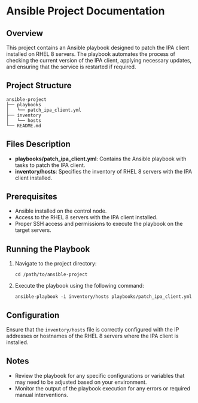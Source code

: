 # Ansible Project Documentation

## Overview
This project contains an Ansible playbook designed to patch the IPA client installed on RHEL 8 servers. The playbook automates the process of checking the current version of the IPA client, applying necessary updates, and ensuring that the service is restarted if required.

## Project Structure
```
ansible-project
├── playbooks
│   └── patch_ipa_client.yml
├── inventory
│   └── hosts
└── README.md
```

## Files Description
- **playbooks/patch_ipa_client.yml**: Contains the Ansible playbook with tasks to patch the IPA client.
- **inventory/hosts**: Specifies the inventory of RHEL 8 servers with the IPA client installed.

## Prerequisites
- Ansible installed on the control node.
- Access to the RHEL 8 servers with the IPA client installed.
- Proper SSH access and permissions to execute the playbook on the target servers.

## Running the Playbook
1. Navigate to the project directory:
   ```
   cd /path/to/ansible-project
   ```

2. Execute the playbook using the following command:
   ```
   ansible-playbook -i inventory/hosts playbooks/patch_ipa_client.yml
   ```

## Configuration
Ensure that the `inventory/hosts` file is correctly configured with the IP addresses or hostnames of the RHEL 8 servers where the IPA client is installed.

## Notes
- Review the playbook for any specific configurations or variables that may need to be adjusted based on your environment.
- Monitor the output of the playbook execution for any errors or required manual interventions.